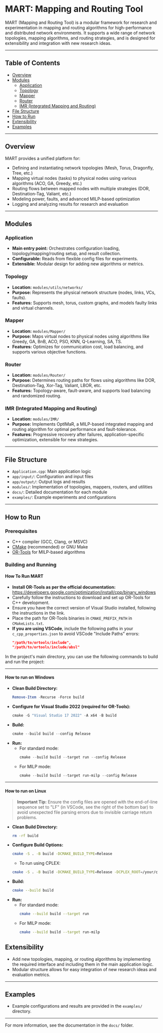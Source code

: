 # MART: Mapping and Routing Tool

MART (Mapping and Routing Tool) is a modular framework for research and experimentation in mapping and routing algorithms for high-performance and distributed network environments. It supports a wide range of network topologies, mapping algorithms, and routing strategies, and is designed for extensibility and integration with new research ideas.

---

## Table of Contents
- [Overview](#overview)
- [Modules](#modules)
  - [Application](#application)
  - [Topology](#topology)
  - [Mapper](#mapper)
  - [Router](#router)
  - [IMR (Integrated Mapping and Routing)](#imr-integrated-mapping-and-routing)
- [File Structure](#file-structure)
- [How to Run](#how-to-run)
- [Extensibility](#extensibility)
- [Examples](#references)

---

## Overview
MART provides a unified platform for:
- Defining and instantiating network topologies (Mesh, Torus, Dragonfly, Tree, etc.)
- Mapping virtual nodes (tasks) to physical nodes using various algorithms (ACO, GA, Greedy, etc.)
- Routing flows between mapped nodes with multiple strategies (DOR, Destination-Tag, Valiant, etc.)
- Modeling power, faults, and advanced MILP-based optimization
- Logging and analyzing results for research and evaluation

---

## Modules

### Application
- **Main entry point:** Orchestrates configuration loading, topology/mapping/routing setup, and result collection.
- **Configurable:** Reads from flexible config files for experiments.
- **Extensible:** Modular design for adding new algorithms or metrics.

### Topology
- **Location:** `modules/utils/networks/`
- **Purpose:** Represents the physical network structure (nodes, links, VCs, faults).
- **Features:** Supports mesh, torus, custom graphs, and models faulty links and virtual channels.

### Mapper
- **Location:** `modules/Mapper/`
- **Purpose:** Maps virtual nodes to physical nodes using algorithms like Greedy, GA, BnB, ACO, PSO, KNN, Q-Learning, SA, TS.
- **Features:** Optimizes for communication cost, load balancing, and supports various objective functions.

### Router
- **Location:** `modules/Router/`
- **Purpose:** Determines routing paths for flows using algorithms like DOR, Destination-Tag, Xor-Tag, Valiant, LBOR, etc.
- **Features:** Topology-aware, fault-aware, and supports load balancing and randomized routing.

### IMR (Integrated Mapping and Routing)
- **Location:** `modules/IMR/`
- **Purpose:** Implements OptIMaR, a MILP-based integrated mapping and routing algorithm for optimal performance and fault-tolerance.
- **Features:** Progressive recovery after failures, application-specific optimization, extensible for new strategies.

---

## File Structure
- `Application.cpp`: Main application logic
- `app/input/`: Configuration and input files
- `app/output/`: Output logs and results
- `modules/`: Implementation of topologies, mappers, routers, and utilities
- `docs/`: Detailed documentation for each module
- `examples/`: Example experiments and configurations

---

## How to Run

### Prerequisites
- C++ compiler (GCC, Clang, or MSVC)
- [CMake](https://cmake.org/) (recommended) or GNU Make
- [OR-Tools](https://developers.google.com/optimization/install/cpp/binary_windows) for MILP-based algorithms

### Building and Running

#### How To Run MART

- **Install OR-Tools as per the official documentation:**  
  https://developers.google.com/optimization/install/cpp/binary_windows
- Carefully follow the instructions to download and set up OR-Tools for C++ development.
- Ensure you have the correct version of Visual Studio installed, following the instructions in the link.
- Place the path for OR-Tools binaries in `CMAKE_PREFIX_PATH` in `CMakeLists.txt`.
- **If you are using VSCode**, include the following paths in your `c_cpp_properties.json` to avoid VSCode "Include Paths" errors:
  ```json
  "/path/to/ortools/include",
  "/path/to/ortools/include/absl"
  ```
  
In the project's main directory, you can use the following commands to build and run the project:

---

#### How to run on Windows

- **Clean Build Directory:**
  ```powershell
  Remove-Item -Recurse -Force build
  ```
- **Configure for Visual Studio 2022 (required for OR-Tools):**
  ```powershell
  cmake -G "Visual Studio 17 2022" -A x64 -B build
  ```
- **Build:**
  ```powershell
  cmake --build build --config Release
  ```
- **Run:**
  - For standard mode:
    ```powershell
    cmake --build build --target run --config Release
    ```
  - For MILP mode:
    ```powershell
    cmake --build build --target run-milp --config Release
    ```

---

#### How to run on Linux
> **Important Tip:** Ensure the config files are opened with the end-of-line sequence set to "LF" (in VSCode, see the right of the bottom bar) to avoid unexpected file parsing errors due to invisible carriage return problems.
- **Clean Build Directory:**
  ```sh
  rm -rf build
  ```
- **Configure Build Options:**
  ```sh
  cmake -S . -B build -DCMAKE_BUILD_TYPE=Release
  ```
  - To run using CPLEX:
  ```sh
  cmake -S . -B build -DCMAKE_BUILD_TYPE=Release -DCPLEX_ROOT=/your/cplex/directory/path
  ```
- **Build:**
  ```sh
  cmake --build build
  ```
- **Run:**
  - For standard mode:
    ```sh
    cmake --build build --target run
    ```
  - For MILP mode:
    ```sh
    cmake --build build --target run-milp
    ```

## Extensibility
- Add new topologies, mapping, or routing algorithms by implementing the required interface and including them in the main application logic.
- Modular structure allows for easy integration of new research ideas and evaluation metrics.

---

## Examples
- Example configurations and results are provided in the `examples/` directory.
---

For more information, see the documentation in the `docs/` folder.
